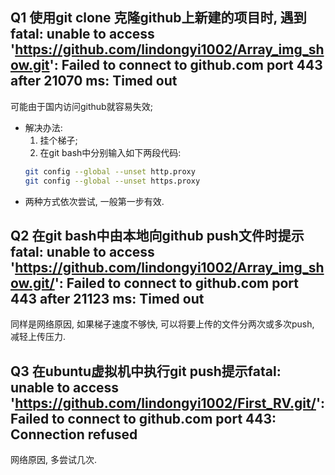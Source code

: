 ## Q1 使用git clone 克隆github上新建的项目时, 遇到fatal: unable to access 'https://github.com/lindongyi1002/Array_img_show.git': Failed to connect to github.com port 443 after 21070 ms: Timed out
可能由于国内访问github就容易失效;
* 解决办法: 
    1. 挂个梯子;
    2. 在git bash中分别输入如下两段代码:
    ```bash
    git config --global --unset http.proxy
    git config --global --unset https.proxy
    ```
- 两种方式依次尝试, 一般第一步有效.

## Q2 在git bash中由本地向github push文件时提示fatal: unable to access 'https://github.com/lindongyi1002/Array_img_show.git/': Failed to connect to github.com port 443 after 21123 ms: Timed out
同样是网络原因, 如果梯子速度不够快, 可以将要上传的文件分两次或多次push, 减轻上传压力.

## Q3 在ubuntu虚拟机中执行git push提示fatal: unable to access 'https://github.com/lindongyi1002/First_RV.git/': Failed to connect to github.com port 443: Connection refused
网络原因, 多尝试几次.
